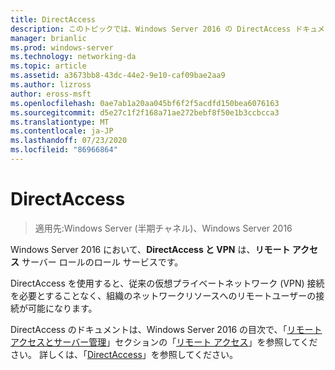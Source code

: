 ```yaml
---
title: DirectAccess
description: このトピックでは、Windows Server 2016 の DirectAccess ドキュメントへのリンクを示します。
manager: brianlic
ms.prod: windows-server
ms.technology: networking-da
ms.topic: article
ms.assetid: a3673bb8-43dc-44e2-9e10-caf09bae2aa9
ms.author: lizross
author: eross-msft
ms.openlocfilehash: 0ae7ab1a20aa045bf6f2f5acdfd150bea6076163
ms.sourcegitcommit: d5e27c1f2f168a71ae272bebf8f50e1b3ccbcca3
ms.translationtype: MT
ms.contentlocale: ja-JP
ms.lasthandoff: 07/23/2020
ms.locfileid: "86966864"
---
```

# <a name="directaccess"></a>DirectAccess

>適用先:Windows Server (半期チャネル)、Windows Server 2016

Windows Server 2016 において、**DirectAccess と VPN** は、**リモート アクセス** サーバー ロールのロール サービスです。

DirectAccess を使用すると、従来の仮想プライベートネットワーク (VPN) 接続を必要とすることなく、組織のネットワークリソースへのリモートユーザーの接続が可能になります。 

DirectAccess のドキュメントは、Windows Server 2016 の目次で、「[リモート アクセスとサーバー管理](../index.yml)」セクションの「[リモート アクセス](./remote-access.md)」を参照してください。 詳しくは、「[DirectAccess](directaccess/DirectAccess.md)」を参照してください。
